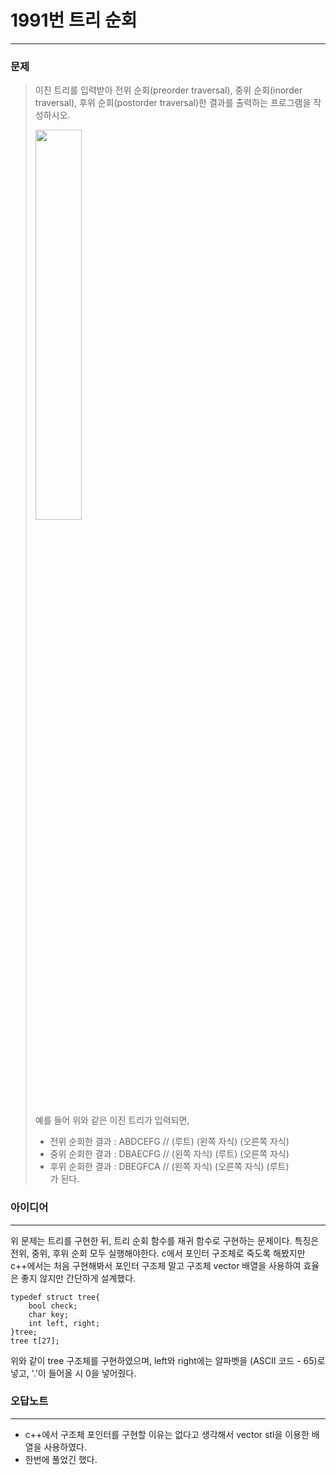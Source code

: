 # 1991번 트리 순회
------------
### 문제

>이진 트리를 입력받아 전위 순회(preorder traversal), 중위 순회(inorder traversal), 후위 순회(postorder traversal)한 결과를 출력하는 프로그램을 작성하시오.  
>
><img width="40%" src="https://www.acmicpc.net/JudgeOnline/upload/201007/trtr.png"/>
>
>예를 들어 위와 같은 이진 트리가 입력되면,  
> - 전위 순회한 결과 : ABDCEFG // (루트) (왼쪽 자식) (오른쪽 자식)  
> - 중위 순회한 결과 : DBAECFG // (왼쪽 자식) (루트) (오른쪽 자식)  
> - 후위 순회한 결과 : DBEGFCA // (왼쪽 자식) (오른쪽 자식) (루트)  
> 가 된다.

### 아이디어
----------
위 문제는 트리를 구현한 뒤, 트리 순회 함수를 재귀 함수로 구현하는 문제이다.
특징은 전위, 중위, 후위 순회 모두 실행해야한다.
c에서 포인터 구조체로 죽도록 해봤지만 c++에서는 처음 구현해봐서 포인터 구조체 말고 구조체 vector 배열을 사용하여 효율은 좋지 않지만 간단하게 설계했다.
```
typedef struct tree{
    bool check;
    char key;
    int left, right;
}tree;
tree t[27];
```
위와 같이 tree 구조체를 구현하였으며, left와 right에는 알파벳을 (ASCII 코드 - 65)로 넣고, '.'이 들어올 시 0을 넣어줬다.

### 오답노트
----------
- c++에서 구조체 포인터를 구현할 이유는 없다고 생각해서 vector stl을 이용한 배열을 사용하였다.
- 한번에 풀었긴 했다.